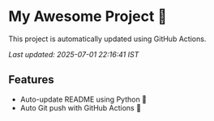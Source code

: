 # My Awesome Project 🚀

This project is automatically updated using GitHub Actions.

_Last updated: 2025-07-01 22:16:41 IST_

## Features
- Auto-update README using Python 🐍
- Auto Git push with GitHub Actions 🤖
